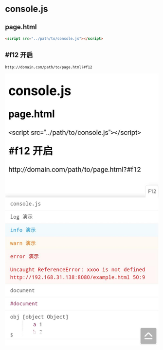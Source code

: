 # console.js

## page.html
```html
<script src="../path/to/console.js"></script>
```

## #f12 开启
```
http://domain.com/path/to/page.html?#f12
```

![console](example.png)  
